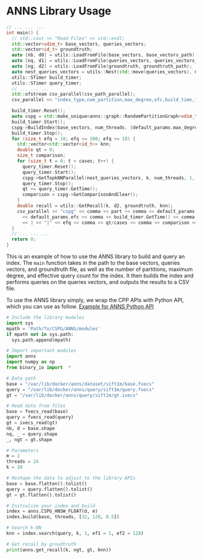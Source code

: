 # ANNS Library Usage

```c++
// ... ... ...
int main() {
  // std::cout << "Read Files" << std::endl;
  std::vector<vdim_t> base_vectors, queries_vectors;
  std::vector<id_t> groundtruth;
  auto [nb, d0] = utils::LoadFromFile(base_vectors, base_vectors_path);
  auto [nq, d1] = utils::LoadFromFile(queries_vectors, queries_vectors_path);
  auto [ng, d2] = utils::LoadFromFile(groundtruth, groundtruth_path);
  auto nest_queries_vectors = utils::Nest(std::move(queries_vectors), nq, d1);
  utils::STimer build_timer;
  utils::STimer query_timer;
  // ... ... ...
  std::ofstream csv_parallel(csv_path_parallel);
  csv_parallel << "index_type,num_partition,max_degree,efc,build_time,index_size,num_queries,efq,query_time,comparison,recall" << std::endl;

  build_timer.Reset();
  auto cspg = std::make_unique<anns::graph::RandomPartitionGraph<vdim_t, subgraph_t>> (d0, part);
  build_timer.Start();
  cspg->BuildIndex(base_vectors, num_threads, {default_params.max_degree, default_params.efc, default_params.dedup});
  build_timer.Stop();
  for (size_t efq = 10; efq <= 300; efq += 10) {
    std::vector<std::vector<id_t>> knn;
    double qt = 0;
    size_t comparison;
    for (size_t t = 0; t < cases; t++) {
      query_timer.Reset();
      query_timer.Start();
      cspg->GetTopkNNParallel(nest_queries_vectors, k, num_threads, 1, efq, knn);
      query_timer.Stop();
      qt += query_timer.GetTime();
      comparison = cspg->GetComparisonAndClear();
    }
    double recall = utils::GetRecall(k, d2, groundtruth, knn);
    csv_parallel << "cspg" << comma << part << comma << default_params.max_degree << comma
      << default_params.efc << comma << build_timer.GetTime() << comma << cspg->IndexSize() << comma << nq << comma
      << 1 << "|" << efq << comma << qt/cases << comma << comparison << comma << recall << std::endl;
  }
  // ... ... ...
  return 0;
}
```

This is an example of how to use the ANNS library to build and query an index. The `main` function takes in the path to the base vectors, queries vectors, and groundtruth file, as well as the number of partitions, maximum degree, and effective query count for the index. It then builds the index and performs queries on the queries vectors, and outputs the results to a CSV file.

To use the ANNS library simply, we wrap the CPP APIs with Python API, which you can use as follow. [Example for ANNS Python API](test_anns.ipynb)

```python
# Include the library modules
import sys
mpath = 'Path/To/CSPG/ANNS/modules'
if mpath not in sys.path:
  sys.path.append(mpath)

# Import important modules
import anns
import numpy as np
from binary_io import  *

# Data path
base = "/var/lib/docker/anns/dataset/sift1m/base.fvecs"
query = "/var/lib/docker/anns/query/sift1m/query.fvecs"
gt = "/var/lib/docker/anns/query/sift1m/gt.ivecs"

# Read data from files
base = fvecs_read(base)
query = fvecs_read(query)
gt = ivecs_read(gt)
nb, d = base.shape
nq, _ = query.shape
_, ngt = gt.shape

# Parameters
m = 2
threads = 24
k = 10

# Reshape the data to adjust to the library APIs
base = base.flatten().tolist()
query = query.flatten().tolist()
gt = gt.flatten().tolist()

# Initialize your index and build
index = anns.CSPG_HNSW_FLOAT(d, m)
index.build(base, threads, [32, 128, 0.5])

# Search k-NN
knn = index.search(query, k, 1, ef1 = 1, ef2 = 128)

# Get recall by groudtruth
print(anns.get_recall(k, ngt, gt, knn))
```
